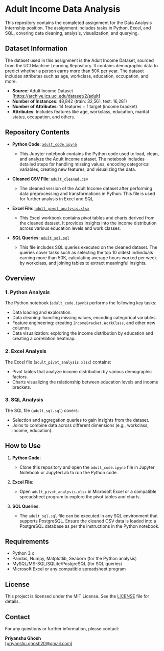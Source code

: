 # Adult Income Data Analysis

This repository contains the completed assignment for the Data Analysis Internship position. The assignment includes tasks in Python, Excel, and SQL, covering data cleaning, analysis, visualization, and querying.

## Dataset Information
The dataset used in this assignment is the Adult Income Dataset, sourced from the UCI Machine Learning Repository. It contains demographic data to predict whether a person earns more than 50K per year. The dataset includes attributes such as age, workclass, education, occupation, and more.

- **Source**: Adult Income Dataset [https://archive.ics.uci.edu/dataset/2/adult]
- **Number of Instances**: 48,842 (train: 32,561, test: 16,281)
- **Number of Attributes**: 14 features + 1 target (income bracket)
- **Attributes**: Includes features like age, workclass, education, marital status, occupation, and others.

## Repository Contents

- **Python Code**: [`adult_code.ipynb`](./adult_code.ipynb)
  - This Jupyter notebook contains the Python code used to load, clean, and analyze the Adult Income dataset. The notebook includes detailed steps for handling missing values, encoding categorical variables, creating new features, and visualizing the data.

- **Cleaned CSV File**: [`adult_cleaned.csv`](./adult_cleaned.csv)
  - The cleaned version of the Adult Income dataset after performing data preprocessing and transformations in Python. This file is used for further analysis in Excel and SQL.

- **Excel File**: [`adult_pivot_analysis.xlsx`](./adult_pivot_analysis.xlsx)
  - This Excel workbook contains pivot tables and charts derived from the cleaned dataset. It provides insights into the income distribution across various education levels and work classes.

- **SQL Queries**: [`adult_sql.sql`](./adult_sql.sql)
  - This file includes SQL queries executed on the cleaned dataset. The queries cover tasks such as selecting the top 10 oldest individuals earning more than 50K, calculating average hours worked per week by workclass, and joining tables to extract meaningful insights.

## Overview

### 1. Python Analysis
The Python notebook (`adult_code.ipynb`) performs the following key tasks:
- Data loading and exploration.
- Data cleaning: handling missing values, encoding categorical variables.
- Feature engineering: creating `IncomeBracket`, `WorkClass`, and other new columns.
- Data visualization: exploring the income distribution by education and creating a correlation heatmap.

### 2. Excel Analysis
The Excel file (`adult_pivot_analysis.xlsx`) contains:
- Pivot tables that analyze income distribution by various demographic factors.
- Charts visualizing the relationship between education levels and income brackets.

### 3. SQL Analysis
The SQL file (`adult_sql.sql`) covers:
- Selection and aggregation queries to gain insights from the dataset.
- Joins to combine data across different dimensions (e.g., workclass, income, education).

## How to Use

1. **Python Code**:
   - Clone this repository and open the `adult_code.ipynb` file in Jupyter Notebook or JupyterLab to run the Python code.

2. **Excel File**:
   - Open `adult_pivot_analysis.xlsx` in Microsoft Excel or a compatible spreadsheet program to explore the pivot tables and charts.

3. **SQL Queries**:
   - The `adult_sql.sql` file can be executed in any SQL environment that supports PostgreSQL. Ensure the cleaned CSV data is loaded into a PostgreSQL database as per the instructions in the Python notebook.

## Requirements

- Python 3.x
- Pandas, Numpy, Matplotlib, Seaborn (for the Python analysis)
- MySQL/MS-SQL/SQLite/PostgreSQL (for SQL queries)
- Microsoft Excel or any compatible spreadsheet program

## License

This project is licensed under the MIT License. See the [LICENSE](./LICENSE) file for details.

## Contact

For any questions or further information, please contact:

**Priyanshu Ghosh**  
[priyanshu.ghosh20@gmail.com] 
